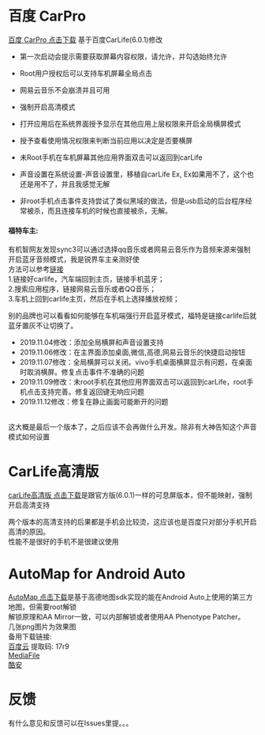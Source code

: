 # 百度 CarPro
[百度 CarPro 点击下载](https://www.mediafire.com/file/w2yeptasstwpjvi/carLife67b.apk/file)  基于百度CarLife(6.0.1)修改<br>
* 第一次启动会提示需要获取屏幕内容权限，请允许，并勾选始终允许<br>
* Root用户授权后可以支持车机屏幕全局点击<br>
* 网易云音乐不会崩溃并且可用<br>
* 强制开启高清模式<br>
* 打开应用后在系统界面授予显示在其他应用上层权限来开启全局横屏模式<br>
* 授予查看使用情况权限来判断当前应用以决定是否要横屏<br>
* 未Root手机在车机屏幕其他应用界面双击可以返回到carLife<br>
* 声音设置在系统设置-声音设置里，移植自carLife Ex, Ex如果用不了，这个也还是用不了，并且我感觉无解<br>

* 非root手机点击事件支持尝试了类似黑域的做法，但是usb启动的后台程序经常被杀，而且连接车机的时候也直接被杀，无解。

#### 福特车主: <br>
有机智网友发现sync3可以通过选择qq音乐或者网易云音乐作为音频来源来强制开启蓝牙音频模式，我是锐界车主亲测好使<br>
方法可以参考[链接](https://kknews.cc/digital/zyexplg.html)<br>
1.链接好carlife，汽车端回到主页，链接手机蓝牙；<br>
2.搜索应用程序，链接网易云音乐或者QQ音乐；<br>
3.车机上回到carlife主页，然后在手机上选择播放视频；<br>

别的品牌也可以看看如何能够在车机端强行开启蓝牙模式，福特是链接carlife后就蓝牙置灰不让切换了。

* 2019.11.04修改：添加全局横屏和声音设置支持<br>
* 2019.11.06修改：在主界面添加桌面,微信,高德,网易云音乐的快捷启动按钮<br>
* 2019.11.07修改：全局横屏可以关闭。vivo手机桌面横屏显示有问题，在桌面时取消横屏。修复点击事件不准确的问题<br>
* 2019.11.09修改：未root手机在其他应用界面双击可以返回到carLife，root手机点击支持完善。修复返回键无响应问题<br>
* 2019.11.12修改：修复在静止画面可能断开的问题<br>
<br>
这大概是最后一个版本了，之后应该不会再做什么开发。除非有大神告知这个声音模式如何设置<br>


# CarLife高清版
[carLife高清版 点击下载](http://www.mediafire.com/file/wri63ijziafctx6/carLife67_highdef.apk/file)是跟官方版(6.0.1)一样的可息屏版本，但不能映射，强制开启高清支持

两个版本的高清支持的后果都是手机会比较烫，这应该也是百度只对部分手机开启高清的原因。<br>
性能不是很好的手机不是很建议使用<br>


# AutoMap for Android Auto
[AutoMap 点击下载](https://github.com/puderty/pudev/releases/download/1/AutoMap.apk)是基于高德地图sdk实现的能在Android Auto上使用的第三方地图，但需要root解锁<br>
解锁原理和AA Mirror一致，可以内部解锁或者使用AA Phenotype Patcher。<br>
几张png图片为效果图<br>
备用下载链接:<br>
[百度云](https://pan.baidu.com/s/1rp_YSTQfp8kH-6mBPckzzg) 提取码: 17r9<br>
[MediaFile](https://www.mediafire.com/file/nqr4bd6upc7dy7h/AutoMap.apk/file)<br>
[酷安](https://www.coolapk.com/apk/243425)<br>

# 反馈
有什么意见和反馈可以在Issues里提。。。

